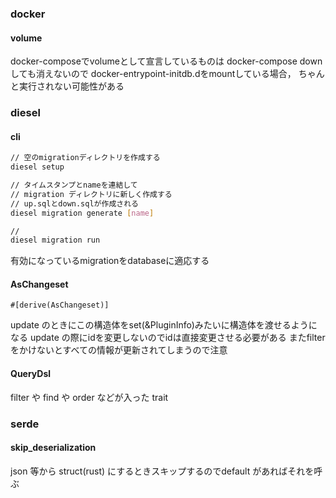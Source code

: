### docker
#### volume
docker-composeでvolumeとして宣言しているものは
docker-compose downしても消えないので
docker-entrypoint-initdb.dをmountしている場合，
ちゃんと実行されない可能性がある
### diesel
#### cli
``` bash 
// 空のmigrationディレクトリを作成する
diesel setup
```
```bash
// タイムスタンプとnameを連結して
// migration ディレクトリに新しく作成する 
// up.sqlとdown.sqlが作成される
diesel migration generate [name]
```
```bash
// 
diesel migration run
```
有効になっているmigrationをdatabaseに適応する
#### AsChangeset
```
#[derive(AsChangeset)]
```
update のときにこの構造体をset(&PluginInfo)みたいに構造体を渡せるようになる
update の際にidを変更しないのでidは直接変更させる必要がある
またfilterをかけないとすべての情報が更新されてしまうので注意

#### QueryDsl
filter や find や order などが入った trait

### serde
#### skip_deserialization
json 等から struct(rust) にするときスキップするのでdefault があればそれを呼ぶ